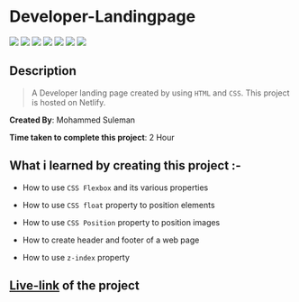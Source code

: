 # Developer-Landingpage

![](https://img.shields.io/badge/-HTML-orange)
![](https://img.shields.io/badge/-CSS-green)
![](https://img.shields.io/badge/-MARGIN-yellowgreen)
![](https://img.shields.io/badge/-CSS--FLEXBOX-lightblue)
![](https://img.shields.io/badge/-CSS--POSITION-red)
![](https://img.shields.io/badge/-CSS--FLOAT-blue)
![](https://img.shields.io/badge/-NETLIFY-yellow)

## Description

>A Developer landing page created by using `HTML` and `CSS`. This project is hosted on Netlify.

**Created By**: Mohammed Suleman

**Time taken to complete this project**: 2 Hour

## What i learned by creating this project :-

- How to use `CSS Flexbox` and its various properties

- How to use `CSS float` property to position elements

- How to use `CSS Position` property to position images

- How to create header and footer of a web page

- How to use `z-index` property

## [Live-link](https://developer-landing-page09.netlify.app/) of the project